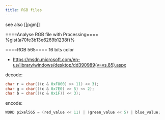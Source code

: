 ```yaml
---
title: RGB files
---
```

see also [[pgm]]

====Analyse RGB file with Processing====
%gist(a70fe3b13e6269b1238f)%

====RGB 565====
16 bits color
* <https://msdn.microsoft.com/en-us/library/windows/desktop/dd390989(v=vs.85).aspx>

decode:
```c
char r = char(((c & 0xF800) >> 11) << 3);
char g = char(((c & 0x7E0) >> 5) << 2);
char b = char(((c & 0x1F)) << 3);
```

encode:
```c
WORD pixel565 = (red_value << 11) | (green_value << 5) | blue_value;
```


